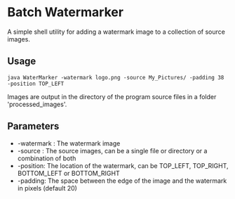 # Batch Watermarker


A simple shell utility for adding a watermark image to a collection of source images.

## Usage

```
java WaterMarker -watermark logo.png -source My_Pictures/ -padding 38 -position TOP_LEFT
```

Images are output in the directory of the program source files in a folder 'processed_images'.

## Parameters

* -watermark : The watermark image
* -source : The source images, can be a single file or directory or a combination of both
* -position: The location of the watermark, can be TOP_LEFT, TOP_RIGHT, BOTTOM_LEFT or BOTTOM_RIGHT
* -padding: The space between the edge of the image and the watermark in pixels (default 20)
